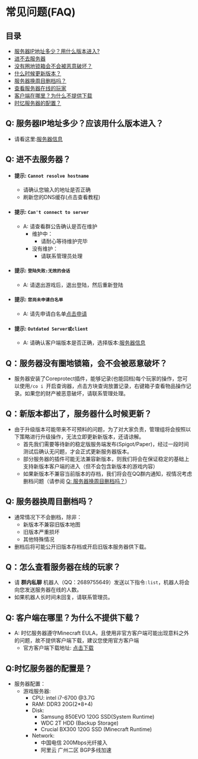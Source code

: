 # 常见问题(FAQ)

## 目录

- [服务器IP地址多少？用什么版本进入?](#q-服务器ip地址多少应该用什么版本进入)
- [进不去服务器](#q-进不去服务器)
- [没有圈地锁箱会不会被恶意破坏？](#q服务器没有圈地锁箱会不会被恶意破坏)
- [什么时候更新版本？](#q新版本都出了服务器什么时候更新)
- [服务器换周目删档吗？](#q-服务器换周目删档吗)
- [查看服务器在线的玩家](#q怎么查看服务器在线的玩家)
- [客户端在哪里？为什么不提供下载](#q-客户端在哪里为什么不提供下载)
- [时忆服务器的配置？](#q时忆服务器的配置是)



## Q: 服务器IP地址多少？应该用什么版本进入？
- 请看这里:[服务器信息](https://gitee.com/mcshiyi/timory_documents/blob/master/ServerList.MD)

## Q: 进不去服务器？
- #### 提示: ``Cannot resolve hostname``
     - 请确认您输入的地址是否正确
     - 刷新您的DNS缓存(点击查看教程)
- #### 提示: ``Can't connect to server``
    - A: 请查看群公告确认是否在维护
        - 维护中：
            - 请耐心等待维护完毕
        - 没有维护：
            - 请联系管理员处理 
- #### 提示: ``登陆失败:无效的会话``
    - A: 请退出游戏后，退出登陆，然后重新登陆
- #### 提示: ``您尚未申请白名单``
    - A: 请先申请白名单[点击申请](https://gitee.com/mcshiyi/timory_documents/blob/master/Whitelist.MD)
- #### 提示: ``Outdated Server或client`` 
    - A: 请确认客户端版本是否正确，选择版本:[服务器信息](https://gitee.com/mcshiyi/timory_documents/blob/master/ServerList.MD)
    
## Q：服务器没有圈地锁箱，会不会被恶意破坏？
- 服务器安装了Coreprotect插件，能够记录(也能回档)每个玩家的操作，您可以使用``/co i ``开启查询器，点击方块查询放置记录，右键箱子查看物品操作记录。如果您的财产被恶意破坏，请联系管理处理。
    

## Q：新版本都出了，服务器什么时候更新？
- 由于升级版本可能带来不可预料的问题，为了对大家负责，管理组将会按照以下策略进行升级操作，无法立即更新新版本，还请谅解。
    - 首先我们需要等待新的稳定版服务端发布(Spigot/Paper)，经过一段时间测试后确认无问题，才会正式更新服务器版本。
    - 部分服务器的插件可能无法兼容新版本，则我们将会在保证稳定的基础上支持新版本客户端的进入（但不会包含新版本的游戏内容）
    - 如果新版本不兼容当前版本的存档，我们将会在QQ群内通知，视情况考虑删档问题（请参阅 [Q: 服务器换周目删档吗？](#q-服务器换周目删档吗)）

## Q: 服务器换周目删档吗？
- 通常情况下不会删档，除非：
    - 新版本不兼容旧版本地图
    - 旧版本严重损坏
    - 其他特殊情况   
- 删档后将可能公开旧版本存档或开启旧版本服务器供下载。       
        
## Q：怎么查看服务器在线的玩家？
- 请 **群内私聊** 机器人（QQ：2689755649）发送以下指令``:list``，机器人将会向您发送服务器在线的人数。
- 如果机器人长时间未回复，请联系管理员。
    
## Q: 客户端在哪里？为什么不提供下载？
- A: 时忆服务器遵守Minecraft EULA，且使用非官方客户端可能出现意料之外的问题，故不提供客户端下载，建议您使用官方客户端
    - 官方客户端下载地址: [点击下载](https://minecraft.net)

## Q:时忆服务器的配置是？      
- 服务器配置：
    - 游戏服务器:
        - CPU: intel i7-6700 @3.7G
        - RAM: DDR3 20G(2*8+4) 
        - Disk:
            - Samsung 850EVO 120G SSD(System Runtime)
            - WDC 2T HDD (Backup Storage) 
            - Crucial BX300 120G SSD (Minecraft Runtime)
        - Network:
            - 中国电信 200Mbps光纤接入
            - 阿里云 广州二区 BGP多线加速